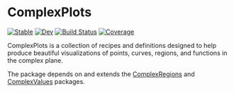 # ComplexPlots

[![Stable](https://img.shields.io/badge/docs-stable-blue.svg)](https://complexvariables.github.io/ComplexPlots.jl/stable/)
[![Dev](https://img.shields.io/badge/docs-dev-blue.svg)](https://complexvariables.github.io/ComplexPlots.jl/dev/)
[![Build Status](https://github.com/complexvariables/ComplexPlots.jl/actions/workflows/CI.yml/badge.svg?branch=main)](https://github.com/complexvariables/ComplexPlots.jl/actions/workflows/CI.yml?query=branch%3Amain)
[![Coverage](https://codecov.io/gh/complexvariables/ComplexPlots.jl/branch/main/graph/badge.svg)](https://codecov.io/gh/complexvariables/ComplexPlots.jl)

ComplexPlots is a collection of recipes and definitions designed to help produce beautiful visualizations of points, curves, regions, and functions in the complex plane. 

The package depends on and extends the [ComplexRegions](https://complexvariables.github.io/ComplexRegions.jl/stable/) and [ComplexValues](https://complexvariables.github.io/ComplexValues.jl/stable/) packages.

